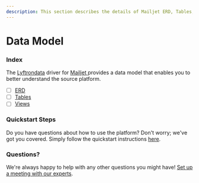```yaml
---
description: This section describes the details of Mailjet ERD, Tables, and Views.
---
```


# Data Model

### Index

The  [Lyftrondata](https://www.lyftrondata.com/) driver for [Mailjet](https://www.lyftrondata.com/integration/mailjet/)[ ](https://www.lyftrondata.com/integration/mailjet/)provides a data model that enables you to better understand the source platform.

* [ ] [ERD](../../../marketing-analytics/mailjet/data-model/erd.md)
* [ ] [Tables](../../../marketing-analytics/mailjet/data-model/tables.md)
* [ ] [Views](../../../marketing-analytics/mailjet/data-model/views.md)

### Quickstart Steps

Do you have questions about how to use the platform? Don't worry; we've got you covered. Simply follow the quickstart instructions [here](../../../../quickstart-steps.md).

### Questions? <a href="#questions" id="questions"></a>

We're always happy to help with any other questions you might have! [Set up a meeting with our experts](https://www.lyftrondata.com/book-a-meeting/).

